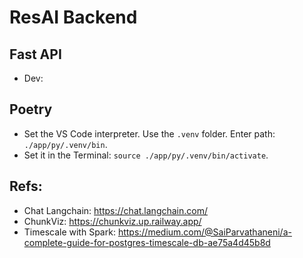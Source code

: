# ResAI Backend

## Fast API
- Dev: 

## Poetry
- Set the VS Code interpreter. Use the `.venv` folder.  Enter path: `./app/py/.venv/bin`.
- Set it in the Terminal: `source ./app/py/.venv/bin/activate`.

## Refs:
- Chat Langchain:  https://chat.langchain.com/
- ChunkViz: https://chunkviz.up.railway.app/
- Timescale with Spark: https://medium.com/@SaiParvathaneni/a-complete-guide-for-postgres-timescale-db-ae75a4d45b8d

